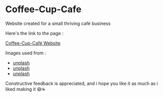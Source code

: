 # Coffee-Cup-Cafe
Website created for a small thriving café business

Here's the link to the page :

[Coffee-Cup-Café Website](https://roxaski.github.io/Coffee-Cup-Cafe)

Images used from :

- [unplash](https://unsplash.com/)
- [unplash](https://pexels.com/)
- [unplash](https://pixabay.com/)

Constructive feedback is appreciated, and i hope you like it as much as i liked making it 😄☕
